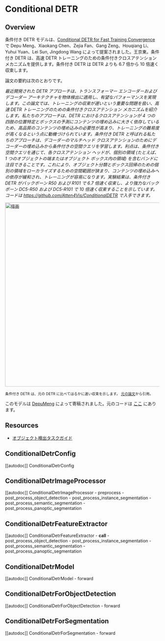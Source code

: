 <!--Copyright 2022 The HuggingFace Team. All rights reserved.

Licensed under the Apache License, Version 2.0 (the "License"); you may not use this file except in compliance with
the License. You may obtain a copy of the License at

http://www.apache.org/licenses/LICENSE-2.0

Unless required by applicable law or agreed to in writing, software distributed under the License is distributed on
an "AS IS" BASIS, WITHOUT WARRANTIES OR CONDITIONS OF ANY KIND, either express or implied. See the License for the
specific language governing permissions and limitations under the License.

⚠️ Note that this file is in Markdown but contain specific syntax for our doc-builder (similar to MDX) that may not be
rendered properly in your Markdown viewer.

-->

# Conditional DETR

## Overview

条件付き DETR モデルは、[Conditional DETR for Fast Training Convergence](https://arxiv.org/abs/2108.06152) で Depu Meng、Xiaokang Chen、Zejia Fan、Gang Zeng、Houqiang Li、Yuhui Yuan、Lei Sun,  Jingdong Wang によって提案されました。王京東。条件付き DETR は、高速 DETR トレーニングのための条件付きクロスアテンション メカニズムを提供します。条件付き DETR は DETR よりも 6.7 倍から 10 倍速く収束します。

論文の要約は次のとおりです。

*最近開発された DETR アプローチは、トランスフォーマー エンコーダーおよびデコーダー アーキテクチャを物体検出に適用し、有望なパフォーマンスを実現します。この論文では、トレーニングの収束が遅いという重要な問題を扱い、高速 DETR トレーニングのための条件付きクロスアテンション メカニズムを紹介します。私たちのアプローチは、DETR におけるクロスアテンションが 4 つの四肢の位置特定とボックスの予測にコンテンツの埋め込みに大きく依存しているため、高品質のコンテンツの埋め込みの必要性が高まり、トレーニングの難易度が高くなるという点に動機づけられています。条件付き DETR と呼ばれる私たちのアプローチは、デコーダーのマルチヘッド クロスアテンションのためにデコーダーの埋め込みから条件付きの空間クエリを学習します。利点は、条件付き空間クエリを通じて、各クロスアテンション ヘッドが、個別の領域 (たとえば、1 つのオブジェクトの端またはオブジェクト ボックス内の領域) を含むバンドに注目できることです。これにより、オブジェクト分類とボックス回帰のための個別の領域をローカライズするための空間範囲が狭まり、コンテンツの埋め込みへの依存が緩和され、トレーニングが容易になります。実験結果は、条件付き DETR がバックボーン R50 および R101 で 6.7 倍速く収束し、より強力なバックボーン DC5-R50 および DC5-R101 で 10 倍速く収束することを示しています。コードは https://github.com/Atten4Vis/ConditionalDETR で入手できます。*

<img src="https://hf-mirror.com/datasets/huggingface/documentation-images/resolve/main/transformers/model_doc/conditional_detr_curve.jpg"
alt="描画" width="600"/>

<small> 条件付き DETR は、元の DETR に比べてはるかに速い収束を示します。 <a href="https://arxiv.org/abs/2108.06152">元の論文</a>から引用。</small>

このモデルは [DepuMeng](https://hf-mirror.com/DepuMeng) によって寄稿されました。元のコードは [ここ](https://github.com/Atten4Vis/ConditionalDETR) にあります。

## Resources

- [オブジェクト検出タスクガイド](../tasks/object_detection)

## ConditionalDetrConfig

[[autodoc]] ConditionalDetrConfig

## ConditionalDetrImageProcessor

[[autodoc]] ConditionalDetrImageProcessor
    - preprocess
    - post_process_object_detection
    - post_process_instance_segmentation
    - post_process_semantic_segmentation
    - post_process_panoptic_segmentation

## ConditionalDetrFeatureExtractor

[[autodoc]] ConditionalDetrFeatureExtractor
    - __call__
    - post_process_object_detection
    - post_process_instance_segmentation
    - post_process_semantic_segmentation
    - post_process_panoptic_segmentation

## ConditionalDetrModel

[[autodoc]] ConditionalDetrModel
    - forward

## ConditionalDetrForObjectDetection

[[autodoc]] ConditionalDetrForObjectDetection
    - forward

## ConditionalDetrForSegmentation

[[autodoc]] ConditionalDetrForSegmentation
    - forward

    